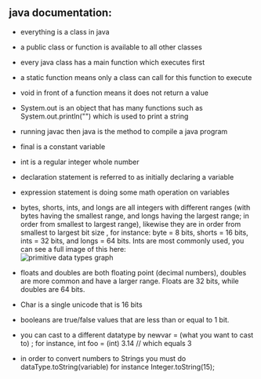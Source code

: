 ## java documentation:

* everything is a class in java

* a public class or function is available to all other classes 

* every java class has a main function which executes first

* a static function means only a class can call for this function to execute

* void in front of a function means it does not return a value

* System.out is an object that has many functions such as System.out.println("") which is used to print a string

* running javac <filename> then java <filename> is the method to compile a java program

* final is a constant variable

* int is a regular integer whole number

* declaration statement is referred to as initially declaring a variable

* expression statement is doing some math operation on variables

* bytes, shorts, ints, and longs are all integers with different ranges (with bytes having the smallest range, and 
longs having the largest range; in order from smallest to largest range), likewise they are in order from smallest to largest bit size
, for instance: byte = 8 bits, shorts = 16 bits, ints = 32 bits, and longs = 64 bits. Ints are most commonly used, 
you can see a full image of this here: <br/> ![primitive data types graph](http://xoax.net/web/crs/java/lessons/Lesson3/Image1.png)

* floats and doubles are both floating point (decimal numbers), doubles are more common and have a larger range. 
Floats are 32 bits, while doubles are 64 bits. 

* Char is a single unicode that is 16 bits

* booleans are true/false values that are less than or equal to 1 bit.

* you can cast to a different datatype by newvar = (what you want to cast to) <old var>; for instance, int foo = (int) 3.14 // which equals 3

* in order to convert numbers to Strings you must do dataType.toString(variable) for instance Integer.toString(15);


